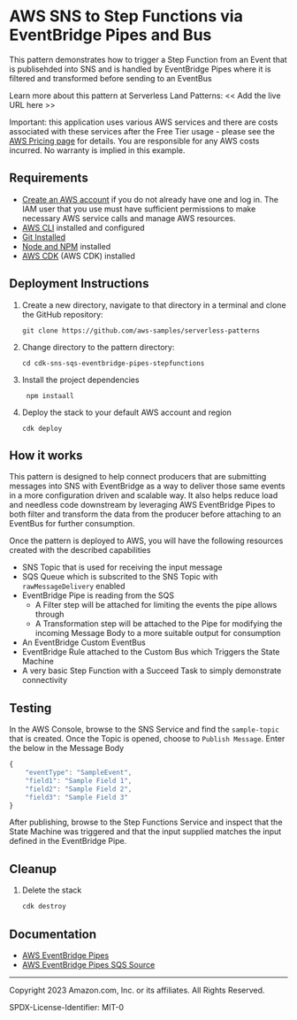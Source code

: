 # AWS SNS to Step Functions via EventBridge Pipes and Bus

This pattern demonstrates how to trigger a Step Function from an Event that is publisehded into
SNS and is handled by EventBridge Pipes where it is filtered and transformed before sending to an
EventBus

Learn more about this pattern at Serverless Land Patterns: << Add the live URL here >>

Important: this application uses various AWS services and there are costs associated with these services after the Free Tier usage - please see the [AWS Pricing page](https://aws.amazon.com/pricing/) for details. You are responsible for any AWS costs incurred. No warranty is implied in this example.

## Requirements

-   [Create an AWS account](https://portal.aws.amazon.com/gp/aws/developer/registration/index.html) if you do not already have one and log in. The IAM user that you use must have sufficient permissions to make necessary AWS service calls and manage AWS resources.
-   [AWS CLI](https://docs.aws.amazon.com/cli/latest/userguide/install-cliv2.html) installed and configured
-   [Git Installed](https://git-scm.com/book/en/v2/Getting-Started-Installing-Git)
-   [Node and NPM](https://nodejs.org/en/download/) installed
-   [AWS CDK](https://docs.aws.amazon.com/cdk/v2/guide/getting_started.html) (AWS CDK) installed

## Deployment Instructions

1. Create a new directory, navigate to that directory in a terminal and clone the GitHub repository:
    ```
    git clone https://github.com/aws-samples/serverless-patterns
    ```
2. Change directory to the pattern directory:
    ```
    cd cdk-sns-sqs-eventbridge-pipes-stepfunctions
    ```
3. Install the project dependencies
    ```
     npm instaall
    ```
4. Deploy the stack to your default AWS account and region
    ```
    cdk deploy
    ```

## How it works

This pattern is designed to help connect producers that are submitting messages into SNS with EventBridge as a way to deliver those same events in a more configuration driven and scalable way. It also helps reduce load and needless code downstream by leveraging AWS EventBridge Pipes to both filter and transform the data from the producer before attaching to an EventBus for further consumption.

Once the pattern is deployed to AWS, you will have the following resources created with the described capabilities

-   SNS Topic that is used for receiving the input message
-   SQS Queue which is subscrited to the SNS Topic with `rawMessageDelivery` enabled
-   EventBridge Pipe is reading from the SQS
    -   A Filter step will be attached for limiting the events the pipe allows through
    -   A Transformation step will be attached to the Pipe for modifying the incoming Message Body to a more suitable output for consumption
-   An EventBridge Custom EventBus
-   EventBridge Rule attached to the Custom Bus which Triggers the State Machine
-   A very basic Step Function with a Succeed Task to simply demonstrate connectivity

## Testing

In the AWS Console, browse to the SNS Service and find the `sample-topic` that is created. Once the Topic is opened, choose to `Publish Message`. Enter the below in the Message Body

```javascript
{
    "eventType": "SampleEvent",
    "field1": "Sample Field 1",
    "field2": "Sample Field 2",
    "field3": "Sample Field 3"
}
```

After publishing, browse to the Step Functions Service and inspect that the State Machine was triggered and that the input supplied matches the input defined in the EventBridge Pipe.

## Cleanup

1. Delete the stack
    ```bash
    cdk destroy
    ```

## Documentation

-   [AWS EventBridge Pipes](https://aws.amazon.com/eventbridge/pipes/)
-   [AWS EventBridge Pipes SQS Source](https://docs.aws.amazon.com/eventbridge/latest/userguide/eb-pipes-sqs.html)

---

Copyright 2023 Amazon.com, Inc. or its affiliates. All Rights Reserved.

SPDX-License-Identifier: MIT-0
